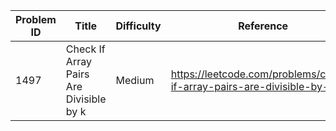 | Problem ID | Title | Difficulty | Reference
| --- | --- | --- | ---
| 1497 | Check If Array Pairs Are Divisible by k | Medium | https://leetcode.com/problems/check-if-array-pairs-are-divisible-by-k/
